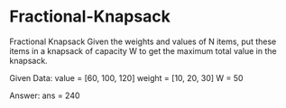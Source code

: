 # Fractional-Knapsack

Fractional Knapsack
Given the weights and values of N items, put these items in a knapsack of capacity W to get the maximum total value in the knapsack.

Given Data:
value = [60, 100, 120]
weight = [10, 20, 30]
W = 50

Answer:
ans = 240